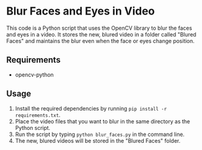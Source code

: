 # Blur Faces and Eyes in Video

This code is a Python script that uses the OpenCV library to blur the faces and eyes in a video. It stores the new, blured video in a folder called "Blured Faces" and maintains the blur even when the face or eyes change position.

## Requirements

- opencv-python

## Usage

1. Install the required dependencies by running `pip install -r requirements.txt`.
2. Place the video files that you want to blur in the same directory as the Python script.
3. Run the script by typing `python blur_faces.py` in the command line.
4. The new, blured videos will be stored in the "Blured Faces" folder.
